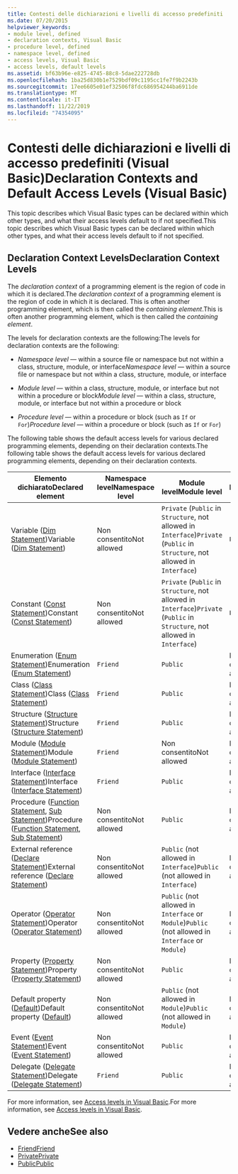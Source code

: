 ```yaml
---
title: Contesti delle dichiarazioni e livelli di accesso predefiniti
ms.date: 07/20/2015
helpviewer_keywords:
- module level, defined
- declaration contexts, Visual Basic
- procedure level, defined
- namespace level, defined
- access levels, Visual Basic
- access levels, default levels
ms.assetid: bf63b96e-e825-4745-88c8-5dae222728db
ms.openlocfilehash: 1ba25d830b1e7529bdf09c1195cc1fe7f9b2243b
ms.sourcegitcommit: 17ee6605e01ef32506f8fdc686954244ba6911de
ms.translationtype: MT
ms.contentlocale: it-IT
ms.lasthandoff: 11/22/2019
ms.locfileid: "74354095"
---
```

# <a name="declaration-contexts-and-default-access-levels-visual-basic"></a><span data-ttu-id="aa02b-102">Contesti delle dichiarazioni e livelli di accesso predefiniti (Visual Basic)</span><span class="sxs-lookup"><span data-stu-id="aa02b-102">Declaration Contexts and Default Access Levels (Visual Basic)</span></span>
<span data-ttu-id="aa02b-103">This topic describes which Visual Basic types can be declared within which other types, and what their access levels default to if not specified.</span><span class="sxs-lookup"><span data-stu-id="aa02b-103">This topic describes which Visual Basic types can be declared within which other types, and what their access levels default to if not specified.</span></span>  
  
## <a name="declaration-context-levels"></a><span data-ttu-id="aa02b-104">Declaration Context Levels</span><span class="sxs-lookup"><span data-stu-id="aa02b-104">Declaration Context Levels</span></span>  
 <span data-ttu-id="aa02b-105">The *declaration context* of a programming element is the region of code in which it is declared.</span><span class="sxs-lookup"><span data-stu-id="aa02b-105">The *declaration context* of a programming element is the region of code in which it is declared.</span></span> <span data-ttu-id="aa02b-106">This is often another programming element, which is then called the *containing element*.</span><span class="sxs-lookup"><span data-stu-id="aa02b-106">This is often another programming element, which is then called the *containing element*.</span></span>  
  
 <span data-ttu-id="aa02b-107">The levels for declaration contexts are the following:</span><span class="sxs-lookup"><span data-stu-id="aa02b-107">The levels for declaration contexts are the following:</span></span>  
  
- <span data-ttu-id="aa02b-108">*Namespace level* — within a source file or namespace but not within a class, structure, module, or interface</span><span class="sxs-lookup"><span data-stu-id="aa02b-108">*Namespace level* — within a source file or namespace but not within a class, structure, module, or interface</span></span>  
  
- <span data-ttu-id="aa02b-109">*Module level* — within a class, structure, module, or interface but not within a procedure or block</span><span class="sxs-lookup"><span data-stu-id="aa02b-109">*Module level* — within a class, structure, module, or interface but not within a procedure or block</span></span>  
  
- <span data-ttu-id="aa02b-110">*Procedure level* — within a procedure or block (such as `If` or `For`)</span><span class="sxs-lookup"><span data-stu-id="aa02b-110">*Procedure level* — within a procedure or block (such as `If` or `For`)</span></span>  
  
 <span data-ttu-id="aa02b-111">The following table shows the default access levels for various declared programming elements, depending on their declaration contexts.</span><span class="sxs-lookup"><span data-stu-id="aa02b-111">The following table shows the default access levels for various declared programming elements, depending on their declaration contexts.</span></span>  
  
|<span data-ttu-id="aa02b-112">Elemento dichiarato</span><span class="sxs-lookup"><span data-stu-id="aa02b-112">Declared element</span></span>|<span data-ttu-id="aa02b-113">Namespace level</span><span class="sxs-lookup"><span data-stu-id="aa02b-113">Namespace level</span></span>|<span data-ttu-id="aa02b-114">Module level</span><span class="sxs-lookup"><span data-stu-id="aa02b-114">Module level</span></span>|<span data-ttu-id="aa02b-115">Procedure level</span><span class="sxs-lookup"><span data-stu-id="aa02b-115">Procedure level</span></span>|  
|----------------------|---------------------|------------------|---------------------|  
|<span data-ttu-id="aa02b-116">Variable ([Dim Statement](../../../visual-basic/language-reference/statements/dim-statement.md))</span><span class="sxs-lookup"><span data-stu-id="aa02b-116">Variable ([Dim Statement](../../../visual-basic/language-reference/statements/dim-statement.md))</span></span>|<span data-ttu-id="aa02b-117">Non consentito</span><span class="sxs-lookup"><span data-stu-id="aa02b-117">Not allowed</span></span>|<span data-ttu-id="aa02b-118">`Private` (`Public` in `Structure`, not allowed in `Interface`)</span><span class="sxs-lookup"><span data-stu-id="aa02b-118">`Private` (`Public` in `Structure`, not allowed in `Interface`)</span></span>|`Public`|  
|<span data-ttu-id="aa02b-119">Constant ([Const Statement](../../../visual-basic/language-reference/statements/const-statement.md))</span><span class="sxs-lookup"><span data-stu-id="aa02b-119">Constant ([Const Statement](../../../visual-basic/language-reference/statements/const-statement.md))</span></span>|<span data-ttu-id="aa02b-120">Non consentito</span><span class="sxs-lookup"><span data-stu-id="aa02b-120">Not allowed</span></span>|<span data-ttu-id="aa02b-121">`Private` (`Public` in `Structure`, not allowed in `Interface`)</span><span class="sxs-lookup"><span data-stu-id="aa02b-121">`Private` (`Public` in `Structure`, not allowed in `Interface`)</span></span>|`Public`|  
|<span data-ttu-id="aa02b-122">Enumeration ([Enum Statement](../../../visual-basic/language-reference/statements/enum-statement.md))</span><span class="sxs-lookup"><span data-stu-id="aa02b-122">Enumeration ([Enum Statement](../../../visual-basic/language-reference/statements/enum-statement.md))</span></span>|`Friend`|`Public`|<span data-ttu-id="aa02b-123">Non consentito</span><span class="sxs-lookup"><span data-stu-id="aa02b-123">Not allowed</span></span>|  
|<span data-ttu-id="aa02b-124">Class ([Class Statement](../../../visual-basic/language-reference/statements/class-statement.md))</span><span class="sxs-lookup"><span data-stu-id="aa02b-124">Class ([Class Statement](../../../visual-basic/language-reference/statements/class-statement.md))</span></span>|`Friend`|`Public`|<span data-ttu-id="aa02b-125">Non consentito</span><span class="sxs-lookup"><span data-stu-id="aa02b-125">Not allowed</span></span>|  
|<span data-ttu-id="aa02b-126">Structure ([Structure Statement](../../../visual-basic/language-reference/statements/structure-statement.md))</span><span class="sxs-lookup"><span data-stu-id="aa02b-126">Structure ([Structure Statement](../../../visual-basic/language-reference/statements/structure-statement.md))</span></span>|`Friend`|`Public`|<span data-ttu-id="aa02b-127">Non consentito</span><span class="sxs-lookup"><span data-stu-id="aa02b-127">Not allowed</span></span>|  
|<span data-ttu-id="aa02b-128">Module ([Module Statement](../../../visual-basic/language-reference/statements/module-statement.md))</span><span class="sxs-lookup"><span data-stu-id="aa02b-128">Module ([Module Statement](../../../visual-basic/language-reference/statements/module-statement.md))</span></span>|`Friend`|<span data-ttu-id="aa02b-129">Non consentito</span><span class="sxs-lookup"><span data-stu-id="aa02b-129">Not allowed</span></span>|<span data-ttu-id="aa02b-130">Non consentito</span><span class="sxs-lookup"><span data-stu-id="aa02b-130">Not allowed</span></span>|  
|<span data-ttu-id="aa02b-131">Interface ([Interface Statement](../../../visual-basic/language-reference/statements/interface-statement.md))</span><span class="sxs-lookup"><span data-stu-id="aa02b-131">Interface ([Interface Statement](../../../visual-basic/language-reference/statements/interface-statement.md))</span></span>|`Friend`|`Public`|<span data-ttu-id="aa02b-132">Non consentito</span><span class="sxs-lookup"><span data-stu-id="aa02b-132">Not allowed</span></span>|  
|<span data-ttu-id="aa02b-133">Procedure ([Function Statement](../../../visual-basic/language-reference/statements/function-statement.md), [Sub Statement](../../../visual-basic/language-reference/statements/sub-statement.md))</span><span class="sxs-lookup"><span data-stu-id="aa02b-133">Procedure ([Function Statement](../../../visual-basic/language-reference/statements/function-statement.md), [Sub Statement](../../../visual-basic/language-reference/statements/sub-statement.md))</span></span>|<span data-ttu-id="aa02b-134">Non consentito</span><span class="sxs-lookup"><span data-stu-id="aa02b-134">Not allowed</span></span>|`Public`|<span data-ttu-id="aa02b-135">Non consentito</span><span class="sxs-lookup"><span data-stu-id="aa02b-135">Not allowed</span></span>|  
|<span data-ttu-id="aa02b-136">External reference ([Declare Statement](../../../visual-basic/language-reference/statements/declare-statement.md))</span><span class="sxs-lookup"><span data-stu-id="aa02b-136">External reference ([Declare Statement](../../../visual-basic/language-reference/statements/declare-statement.md))</span></span>|<span data-ttu-id="aa02b-137">Non consentito</span><span class="sxs-lookup"><span data-stu-id="aa02b-137">Not allowed</span></span>|<span data-ttu-id="aa02b-138">`Public` (not allowed in `Interface`)</span><span class="sxs-lookup"><span data-stu-id="aa02b-138">`Public` (not allowed in `Interface`)</span></span>|<span data-ttu-id="aa02b-139">Non consentito</span><span class="sxs-lookup"><span data-stu-id="aa02b-139">Not allowed</span></span>|  
|<span data-ttu-id="aa02b-140">Operator ([Operator Statement](../../../visual-basic/language-reference/statements/operator-statement.md))</span><span class="sxs-lookup"><span data-stu-id="aa02b-140">Operator ([Operator Statement](../../../visual-basic/language-reference/statements/operator-statement.md))</span></span>|<span data-ttu-id="aa02b-141">Non consentito</span><span class="sxs-lookup"><span data-stu-id="aa02b-141">Not allowed</span></span>|<span data-ttu-id="aa02b-142">`Public` (not allowed in `Interface` or `Module`)</span><span class="sxs-lookup"><span data-stu-id="aa02b-142">`Public` (not allowed in `Interface` or `Module`)</span></span>|<span data-ttu-id="aa02b-143">Non consentito</span><span class="sxs-lookup"><span data-stu-id="aa02b-143">Not allowed</span></span>|  
|<span data-ttu-id="aa02b-144">Property ([Property Statement](../../../visual-basic/language-reference/statements/property-statement.md))</span><span class="sxs-lookup"><span data-stu-id="aa02b-144">Property ([Property Statement](../../../visual-basic/language-reference/statements/property-statement.md))</span></span>|<span data-ttu-id="aa02b-145">Non consentito</span><span class="sxs-lookup"><span data-stu-id="aa02b-145">Not allowed</span></span>|`Public`|<span data-ttu-id="aa02b-146">Non consentito</span><span class="sxs-lookup"><span data-stu-id="aa02b-146">Not allowed</span></span>|  
|<span data-ttu-id="aa02b-147">Default property ([Default](../../../visual-basic/language-reference/modifiers/default.md))</span><span class="sxs-lookup"><span data-stu-id="aa02b-147">Default property ([Default](../../../visual-basic/language-reference/modifiers/default.md))</span></span>|<span data-ttu-id="aa02b-148">Non consentito</span><span class="sxs-lookup"><span data-stu-id="aa02b-148">Not allowed</span></span>|<span data-ttu-id="aa02b-149">`Public` (not allowed in `Module`)</span><span class="sxs-lookup"><span data-stu-id="aa02b-149">`Public` (not allowed in `Module`)</span></span>|<span data-ttu-id="aa02b-150">Non consentito</span><span class="sxs-lookup"><span data-stu-id="aa02b-150">Not allowed</span></span>|  
|<span data-ttu-id="aa02b-151">Event ([Event Statement](../../../visual-basic/language-reference/statements/event-statement.md))</span><span class="sxs-lookup"><span data-stu-id="aa02b-151">Event ([Event Statement](../../../visual-basic/language-reference/statements/event-statement.md))</span></span>|<span data-ttu-id="aa02b-152">Non consentito</span><span class="sxs-lookup"><span data-stu-id="aa02b-152">Not allowed</span></span>|`Public`|<span data-ttu-id="aa02b-153">Non consentito</span><span class="sxs-lookup"><span data-stu-id="aa02b-153">Not allowed</span></span>|  
|<span data-ttu-id="aa02b-154">Delegate ([Delegate Statement](../../../visual-basic/language-reference/statements/delegate-statement.md))</span><span class="sxs-lookup"><span data-stu-id="aa02b-154">Delegate ([Delegate Statement](../../../visual-basic/language-reference/statements/delegate-statement.md))</span></span>|`Friend`|`Public`|<span data-ttu-id="aa02b-155">Non consentito</span><span class="sxs-lookup"><span data-stu-id="aa02b-155">Not allowed</span></span>|  
  
 <span data-ttu-id="aa02b-156">For more information, see [Access levels in Visual Basic](../../../visual-basic/programming-guide/language-features/declared-elements/access-levels.md).</span><span class="sxs-lookup"><span data-stu-id="aa02b-156">For more information, see [Access levels in Visual Basic](../../../visual-basic/programming-guide/language-features/declared-elements/access-levels.md).</span></span>  
  
## <a name="see-also"></a><span data-ttu-id="aa02b-157">Vedere anche</span><span class="sxs-lookup"><span data-stu-id="aa02b-157">See also</span></span>

- [<span data-ttu-id="aa02b-158">Friend</span><span class="sxs-lookup"><span data-stu-id="aa02b-158">Friend</span></span>](../../../visual-basic/language-reference/modifiers/friend.md)
- [<span data-ttu-id="aa02b-159">Private</span><span class="sxs-lookup"><span data-stu-id="aa02b-159">Private</span></span>](../../../visual-basic/language-reference/modifiers/private.md)
- [<span data-ttu-id="aa02b-160">Public</span><span class="sxs-lookup"><span data-stu-id="aa02b-160">Public</span></span>](../../../visual-basic/language-reference/modifiers/public.md)
